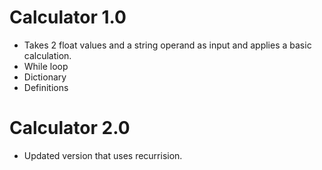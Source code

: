 # Calculator 1.0
- Takes 2 float values and a string operand as input and applies a basic calculation.
- While loop
- Dictionary
- Definitions

# Calculator 2.0 
- Updated version that uses recurrision. 
